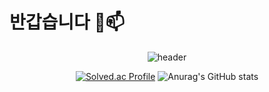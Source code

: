 # 반갑습니다 🔭📫
<div align="center">
  
  ![header](https://capsule-render.vercel.app/api?type=Soft&color=00&height=150&section=header&text=Welcome&fontColor=ffffff&fontSize=70&animation=fadeIn&fontAlignY=55)

[![Solved.ac Profile](http://mazassumnida.wtf/api/v2/generate_badge?boj=amm0124)](https://solved.ac/amm0124/) ![Anurag's GitHub stats](https://github-readme-stats.vercel.app/api?username=amm0124&show_icons=true&theme=radical)
</div>

<!-- <a href="버튼을 눌렀을 때 이동할 링크" target="_blank"><img src="https://img.shields.io/badge/뱃지레이블-배경색?style=뱃지모양&logo=로고&logoColor=로고색상"/></a>>

<!--
**amm0124/amm0124** is a ✨ _special_ ✨ repository because its `README.md` (this file) appears on your GitHub profile.

Here are some ideas to get you started:

- 🔭 I’m currently working on ...
- 🌱 I’m currently learning ...
- 👯 I’m looking to collaborate on ...
- 🤔 I’m looking for help with ...
- 💬 Ask me about ...
- 📫 How to reach me: ...
- 😄 Pronouns: ...
- ⚡ Fun fact: ...
-->
